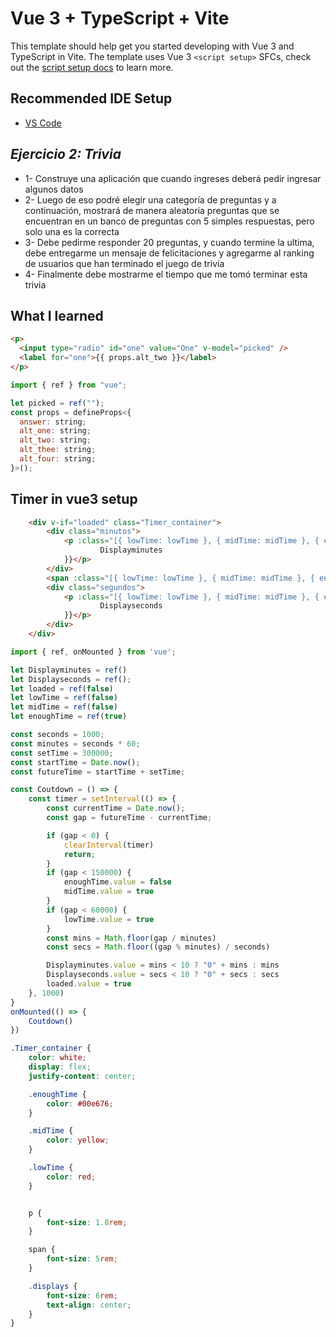 # Vue 3 + TypeScript + Vite

This template should help get you started developing with Vue 3 and TypeScript in Vite. The template uses Vue 3 `<script setup>` SFCs, check out the [script setup docs](https://v3.vuejs.org/api/sfc-script-setup.html#sfc-script-setup) to learn more.

## Recommended IDE Setup

- [VS Code](https://code.visualstudio.com/)

## _Ejercicio 2: Trivia_

* 1- Construye una aplicación que cuando ingreses deberá pedir ingresar algunos datos
* 2- Luego de eso podré elegir una categoría de preguntas y a continuación, mostrará de manera aleatoria preguntas que se encuentran en un banco de preguntas con 5 simples respuestas, pero solo una es la correcta
* 3- Debe pedirme responder 20 preguntas, y cuando termine la ultima, debe entregarme un mensaje de felicitaciones y agregarme al ranking de usuarios que han terminado el juego de trivia
* 4- Finalmente debe mostrarme el tiempo que me tomó terminar esta trivia

## What I learned

```html
<p>
  <input type="radio" id="one" value="One" v-model="picked" />
  <label for="one">{{ props.alt_two }}</label>
</p>
```

```js
import { ref } from "vue";

let picked = ref("");
const props = defineProps<{
  answer: string;
  alt_one: string;
  alt_two: string;
  alt_thee: string;
  alt_four: string;
}>();
```
## Timer in vue3 setup

```html
    <div v-if="loaded" class="Timer_container">
        <div class="minutos">
            <p :class="[{ lowTime: lowTime }, { midTime: midTime }, { enoughTime: enoughTime }]" class="displays">{{
                    Displayminutes
            }}</p>
        </div>
        <span :class="[{ lowTime: lowTime }, { midTime: midTime }, { enoughTime: enoughTime }]">:</span>
        <div class="segundos">
            <p :class="[{ lowTime: lowTime }, { midTime: midTime }, { enoughTime: enoughTime }]" class="displays">{{
                    Displayseconds
            }}</p>
        </div>
    </div>
```
```js
import { ref, onMounted } from 'vue';

let Displayminutes = ref()
let Displayseconds = ref();
let loaded = ref(false)
let lowTime = ref(false)
let midTime = ref(false)
let enoughTime = ref(true)

const seconds = 1000;
const minutes = seconds * 60;
const setTime = 300000;
const startTime = Date.now();
const futureTime = startTime + setTime;

const Coutdown = () => {
    const timer = setInterval(() => {
        const currentTime = Date.now();
        const gap = futureTime - currentTime;

        if (gap < 0) {
            clearInterval(timer)
            return;
        }
        if (gap < 150000) {
            enoughTime.value = false
            midTime.value = true
        }
        if (gap < 60000) {
            lowTime.value = true
        }
        const mins = Math.floor(gap / minutes)
        const secs = Math.floor((gap % minutes) / seconds)

        Displayminutes.value = mins < 10 ? "0" + mins : mins
        Displayseconds.value = secs < 10 ? "0" + secs : secs
        loaded.value = true
    }, 1000)
}
onMounted(() => {
    Coutdown()
})

```
```scss
.Timer_container {
    color: white;
    display: flex;
    justify-content: center;

    .enoughTime {
        color: #00e676;
    }

    .midTime {
        color: yellow;
    }

    .lowTime {
        color: red;
    }


    p {
        font-size: 1.8rem;
    }

    span {
        font-size: 5rem;
    }

    .displays {
        font-size: 6rem;
        text-align: center;
    }
}
```
